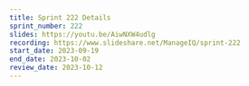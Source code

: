 ```yaml
---
title: Sprint 222 Details
sprint_number: 222
slides: https://youtu.be/AiwNXW4udlg
recording: https://www.slideshare.net/ManageIQ/sprint-222
start_date: 2023-09-19
end_date: 2023-10-02
review_date: 2023-10-12
---
```

